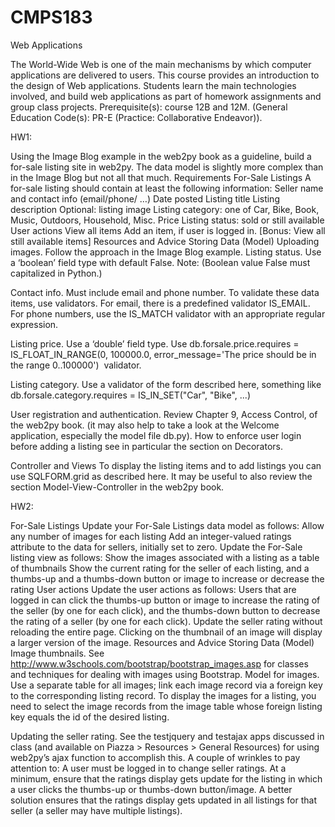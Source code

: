 # CMPS183
Web Applications

The World-Wide Web is one of the main mechanisms by which computer applications are delivered to users. This course provides an introduction to the design of Web applications. Students learn the main technologies involved, and build web applications as part of homework assignments and group class projects. Prerequisite(s): course 12B and 12M. (General Education Code(s): PR-E (Practice: Collaborative Endeavor)).

  HW1:

Using the Image Blog example in the web2py book as a guideline, build a for-sale listing site in web2py. The data model is slightly more complex than in the Image Blog but not all that much.
Requirements
For-Sale Listings
A for-sale listing should contain at least the following information:
Seller name and contact info (email/phone/ …)
Date posted
Listing title
Listing description
Optional: listing image
Listing category: one of Car, Bike, Book, Music, Outdoors, Household, Misc.
Price
Listing status: sold or still available
User actions
View all items
Add an item, if user is logged in.
[Bonus: View all still available items]
Resources and Advice
Storing Data (Model)
Uploading images. Follow the approach in the Image Blog example.
Listing status. Use a ‘boolean’ field type with default False. 
Note: (Boolean value False must capitalized in Python.)

Contact info. Must include email and phone number. To validate these data items, use validators.
For email, there is a predefined validator IS_EMAIL. For phone numbers, use the IS_MATCH validator with an appropriate regular expression.

Listing price. Use a ‘double’ field type.
Use db.forsale.price.requires = IS_FLOAT_IN_RANGE(0, 100000.0, error_message='The price should be in the range 0..100000')  validator. 

Listing category. Use a validator of the form described here, something like
db.forsale.category.requires = IS_IN_SET("Car", "Bike", ...)


User registration and authentication. Review Chapter 9, Access Control, of the web2py book.
(it may also help to take a look at the Welcome application, especially the model file db.py). 
How to enforce user login before adding a listing see in particular the section on Decorators. 

Controller and Views
To display the listing items and to add listings you can use SQLFORM.grid as described here.  It may be useful to also review the section Model-View-Controller in the web2py book.

  HW2:
  
For-Sale Listings
Update your For-Sale Listings data model as follows:
Allow any number of images for each listing
Add an integer-valued ratings attribute to the data for sellers, initially set to zero.
Update the For-Sale listing view as follows:
Show the images associated with a listing as a table of thumbnails
Show the current rating for the seller of each listing, and a thumbs-up and a thumbs-down button or image to increase or decrease the rating
User actions
Update the user actions as follows:
Users that are logged in can click the thumbs-up button or image to increase the rating of the seller (by one for each click), and the thumbs-down button to decrease the rating of a seller (by one for each click). Update the seller rating without reloading the entire page.
Clicking on the thumbnail of an image will display a larger version of the image.
Resources and Advice
Storing Data (Model)
Image thumbnails. See http://www.w3schools.com/bootstrap/bootstrap_images.asp for classes and techniques for dealing with images using Bootstrap.
Model for images. Use a separate table for all images; link each image record via a foreign key to the corresponding listing record. To display the images for a listing, you need to select the image records from the image table whose foreign listing key equals the id of the desired listing.

Updating the seller rating. See the testjquery and testajax apps discussed in class (and available on Piazza > Resources > General Resources) for using web2py’s ajax function to accomplish this.
A couple of wrinkles to pay attention to:
A user must be logged in to change seller ratings.
At a minimum, ensure that the ratings display gets update for the listing in which a user clicks the thumbs-up or thumbs-down button/image. A better solution ensures that the ratings display gets updated in all listings for that seller (a seller may have multiple listings).
